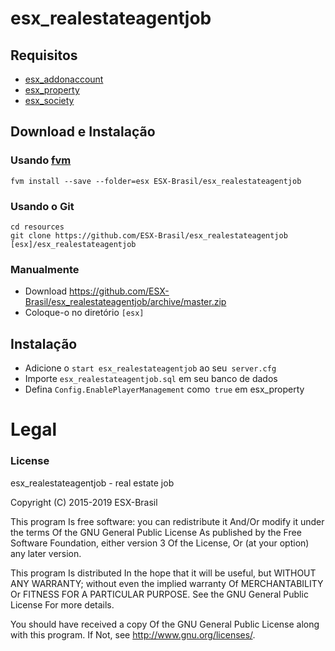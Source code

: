 # esx_realestateagentjob

## Requisitos
- [esx_addonaccount](https://github.com/ESX-Brasil/esx_addonaccount)
- [esx_property](https://github.com/ESX-Brasil/esx_property)
- [esx_society](https://github.com/ESX-Brasil/esx_society)

## Download e Instalação

### Usando [fvm](https://github.com/qlaffont/fvm-installer)
```
fvm install --save --folder=esx ESX-Brasil/esx_realestateagentjob
```

### Usando o Git
```
cd resources
git clone https://github.com/ESX-Brasil/esx_realestateagentjob [esx]/esx_realestateagentjob
```

### Manualmente
- Download https://github.com/ESX-Brasil/esx_realestateagentjob/archive/master.zip
- Coloque-o no diretório `[esx]`

## Instalação
- Adicione o `start esx_realestateagentjob` ao seu` server.cfg`
- Importe `esx_realestateagentjob.sql` em seu banco de dados
- Defina `Config.EnablePlayerManagement` como` true` em esx_property

# Legal
### License
esx_realestateagentjob - real estate job

Copyright (C) 2015-2019 ESX-Brasil

This program Is free software: you can redistribute it And/Or modify it under the terms Of the GNU General Public License As published by the Free Software Foundation, either version 3 Of the License, Or (at your option) any later version.

This program Is distributed In the hope that it will be useful, but WITHOUT ANY WARRANTY; without even the implied warranty Of MERCHANTABILITY Or FITNESS FOR A PARTICULAR PURPOSE. See the GNU General Public License For more details.

You should have received a copy Of the GNU General Public License along with this program. If Not, see http://www.gnu.org/licenses/.
